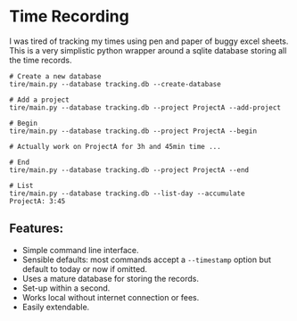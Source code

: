 # Time Recording

I was tired of tracking my times using pen and paper of buggy excel sheets.
This is a very simplistic python wrapper around a sqlite database storing all the time records.

```
# Create a new database
tire/main.py --database tracking.db --create-database

# Add a project
tire/main.py --database tracking.db --project ProjectA --add-project

# Begin
tire/main.py --database tracking.db --project ProjectA --begin

# Actually work on ProjectA for 3h and 45min time ...

# End
tire/main.py --database tracking.db --project ProjectA --end

# List
tire/main.py --database tracking.db --list-day --accumulate
ProjectA: 3:45
```

## Features:

- Simple command line interface.
- Sensible defaults: most commands accept a `--timestamp` option but default to today or now if omitted.
- Uses a mature database for storing the records.
- Set-up within a second.
- Works local without internet connection or fees.
- Easily extendable.

